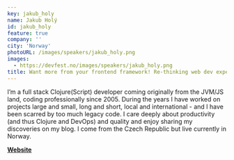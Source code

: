 ```yaml
---
key: jakub_holy
name: Jakub Holý
id: jakub_holy
feature: true
company: ''
city: 'Norway'
photoURL: /images/speakers/jakub_holy.png
images:
  - https://devfest.no/images/speakers/jakub_holy.png
title: Want more from your frontend framework! Re-thinking web dev experience
---
```


I’m a full stack Clojure(Script) developer coming originally from the JVM/JS land, coding professionally since 2005. During the years I have worked on projects large and small, long and short, local and international - and I have been scarred by too much legacy code. I care deeply about productivity (and thus Clojure and DevOps) and quality and enjoy sharing my discoveries on my blog. I come from the Czech Republic but live currently in Norway.

**[Website](https://blog.jakubholy.net/)**